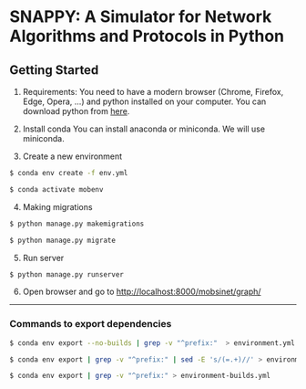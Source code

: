 # SNAPPY: A Simulator for Network Algorithms and Protocols in Python

## Getting Started

1. Requirements:
You need to have a modern browser (Chrome, Firefox, Edge, Opera, ...) and python installed on your computer. You can download python from [here](https://www.python.org/downloads/).

2. Install conda
You can install anaconda or miniconda. We will use miniconda.

3. Create a new environment
```bash
$ conda env create -f env.yml
```
```bash
$ conda activate mobenv
```

4. Making migrations
```bash
$ python manage.py makemigrations
```
```bash
$ python manage.py migrate
```

5. Run server
```bash
$ python manage.py runserver
```

6. Open browser and go to [http://localhost:8000/mobsinet/graph/](http://localhost:8000/mobsinet/graph/)
---
### Commands to export dependencies

```bash
$ conda env export --no-builds | grep -v "^prefix:"  > environment.yml
```
```bash
$ conda env export | grep -v "^prefix:" | sed -E 's/(=.+)//' > environment-noversion.yml
```
```bash
$ conda env export | grep -v "^prefix:" > environment-builds.yml 
```
